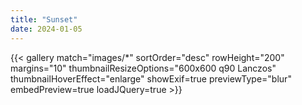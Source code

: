 ```yaml
---
title: "Sunset"
date: 2024-01-05
---
```


<p>
{{< gallery match="images/*" sortOrder="desc" rowHeight="200" margins="10" 
                             thumbnailResizeOptions="600x600 q90 Lanczos" thumbnailHoverEffect="enlarge"                             
                             showExif=true previewType="blur" embedPreview=true loadJQuery=true >}}
</p>
<br>

